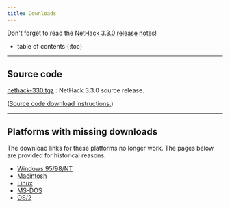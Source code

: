 ```yaml
---
title: Downloads
---
```

Don't forget to read the [NetHack 3.3.0 release notes](release.html)!

* table of contents
{:toc}

---

## Source code

[nethack-330.tgz](http://sourceforge.net/projects/nethack/files/nethack/3.3.0/nethack-330.tgz/download)
: NetHack 3.3.0 source release.

([Source code download instructions.](download-src.html))

---

## Platforms with missing downloads

The download links for these platforms no longer work.  The pages below are provided for historical reasons.

* [Windows 95/98/NT](ports/download-win.html)
* [Macintosh](ports/download-mac.html)
* [Linux](ports/download-linux.html)
* [MS-DOS](ports/download-msdos.html)
* [OS/2](ports/download-os2.html)
